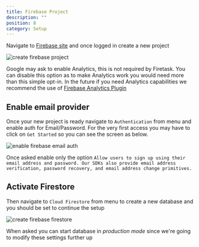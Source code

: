 ```yaml
---
title: Firebase Project
description: ""
position: 8
category: Setup
---
```


Navigate to <a href="https://firebase.google.com/" target="_blank">Firebase site</a> and once logged in create a new project

![create firebase project](/images/docs/firebase-create-project.png)

<alert>

Google may ask to enable Analytics, this is not required by Firetask. You can disable this option as to make Analytics work you would need more than this simple opt-in. In the future if you need Analytics capabilities we recommend the use of [Firebase Analytics Plugin](https://github.com/capacitor-community/firebase-analytics)

</alert>

## Enable email provider

Once your new project is ready navigate to `Authentication` from menu and enable auth for Email/Password. For the very first access you may have to click on `Get Started` so you can see the screen as below.

![enable firebase email auth](/images/docs/firebase-enable-email-auth.png)

Once asked enable only the option `Allow users to sign up using their email address and password. Our SDKs also provide email address verification, password recovery, and email address change primitives.`

## Activate Firestore

Then navigate to `Cloud Firestore` from menu to create a new database and you should be set to continue the setup

![create firebase firestore](/images/docs/firebase-activate-firestore.png)

<alert>

When asked you can start database in _production mode_ since we're going to modify these settings further up

</alert>
